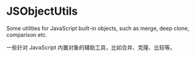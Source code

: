 # JSObjectUtils

Some utilities for JavaScript built-in objects, such as merge, deep clone, comparison etc.

一些针对 JavaScript 内置对象的辅助工具，比如合并、克隆、比较等。

